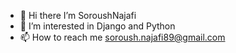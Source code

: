 - 👋 Hi there I’m SoroushNajafi
- 👀 I’m interested in Django and Python
- 📫 How to reach me soroush.najafi89@gmail.com

<!---
SoroushNajafi/SoroushNajafi is a ✨ special ✨ repository because its `README.md` (this file) appears on your GitHub profile.
You can click the Preview link to take a look at your changes.
--->
